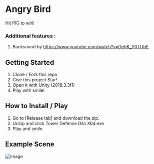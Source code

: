 # Angry Bird
Hit PIG to win!

### Additional features :
1. Backsound by https://www.youtube.com/watch?v=DehK_Y0TUbE

## Getting Started
1. Clone / Fork this repo
2. Give this project Star!
2. Open it with Unity (2018.3.3f1)
3. Play with smile!

## How to Install / Play
1. Go to [Release tab] and download the zip.
2. Unzip and click Tower Defense Dilo X64.exe
3. Play and smile.

## Example Scene
![image](https://user-images.githubusercontent.com/19890311/134052022-a7f1f8b5-360c-4667-8ef0-3cfed9e6222d.png)
